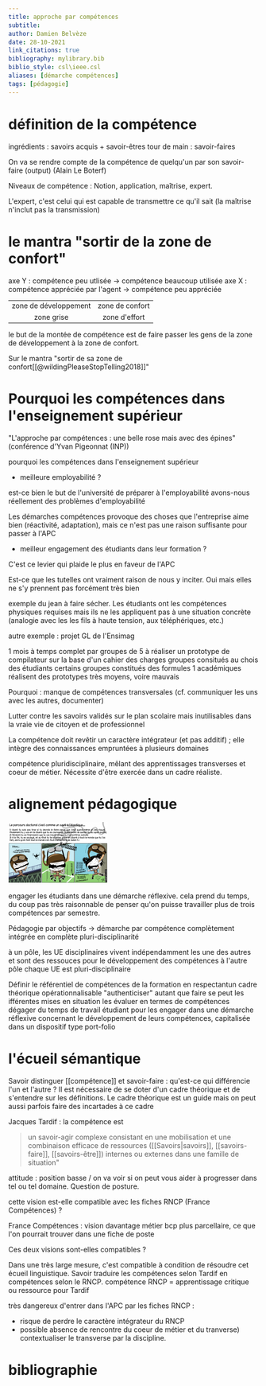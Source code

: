 ```yaml
---
title: approche par compétences
subtitle: 
author: Damien Belvèze
date: 28-10-2021
link_citations: true
bibliography: mylibrary.bib
biblio_style: csl\ieee.csl
aliases: [démarche compétences]
tags: [pédagogie]
---
```



# définition de la compétence

ingrédients : savoirs acquis + savoir-êtres
tour de main : savoir-faires

On va se rendre compte de la compétence de quelqu'un par son savoir-faire (output)
(Alain Le Boterf)


Niveaux de compétence : 
Notion, application, maîtrise, expert.

L'expert, c'est celui qui est capable de transmettre ce qu'il sait (la maîtrise n'inclut pas la transmission)


# le mantra "sortir de la zone de confort"


axe Y : compétence peu utlisée -> compétence beaucoup utilisée
axe X : compétence appréciée par l'agent -> compétence peu appréciée

| | |
|:---:|:---:|
| zone de développement | zone de confort |
| zone grise | zone d'effort |

le but de la montée de compétence est de faire passer les gens de la zone de développement à la zone de confort. 

Sur le mantra "sortir de sa zone de confort[[@wildingPleaseStopTelling2018]]"



# Pourquoi les compétences dans l'enseignement supérieur

"L'approche par compétences : une belle rose mais avec des épines"(conférence d'Yvan Pigeonnat (INP))

pourquoi les compétences dans l'enseignement supérieur 
- meilleure employabilité ? 

est-ce bien le but de l'université de préparer à l'employabilité
avons-nous réellement des problèmes d'employabilité

Les démarches compétences provoque des choses que l'entreprise aime bien (réactivité, adaptation), mais ce n'est pas une raison suffisante pour passer à l'APC

- meilleur engagement des étudiants dans leur formation ? 

C'est ce levier qui plaide le plus en faveur de l'APC

Est-ce que les tutelles ont vraiment raison de nous y inciter. Oui mais elles ne s'y prennent pas forcément très bien

exemple du jean à faire sécher. Les étudiants ont  les compétences physiques requises mais ils ne les appliquent pas à une situation concrète (analogie avec les les fils à haute tension, aux téléphériques, etc.)

autre exemple : projet GL de l'Ensimag

1 mois à temps complet par groupes de 5 à réaliser un prototype de compilateur sur la base d'un cahier des charges
groupes consitués au chois des étudiants
certains groupes constitués des formules 1 académiques réalisent des prototypes très moyens, voire mauvais

Pourquoi : manque de compétences transversales (cf. communiquer les uns avec les autres, documenter)

Lutter contre les savoirs validés sur le plan scolaire mais inutilisables dans la vraie vie de citoyen et de professionnel

La compétence doit revêtir un caractère intégrateur (et pas additif) ; elle intègre des connaissances empruntées à plusieurs domaines

compétence pluridisciplinaire, mêlant des apprentissages transverses et coeur de métier. Nécessite d'être exercée dans un cadre réaliste.

# alignement pédagogique

![alignement pédagogique](images/alignement_pedagogique.png)

engager les étudiants dans une démarche réflexive. cela prend du temps, du coup pas très raisonnable de penser qu'on puisse travailler plus de trois compétences par semestre. 

Pédagogie par objectifs -> démarche par compétence complètement intégrée en complète pluri-disciplinarité

à un pôle, les UE disciplinaires vivent indépendamment les une des autres et sont des ressouces pour le développement des compétences
à l'autre pôle chaque UE est pluri-disciplinaire

Définir le référentiel de compétences de la formation en respectantun cadre théorique opérationnalisable
"authenticiser" autant que faire se peut les ifférentes mises en situation
les évaluer en termes de compétences
dégager du temps de travail étudiant pour les engager dans une démarche réflexive concernant le développement de leurs compétences, capitalisée dans un dispositif type port-folio


# l'écueil sémantique

Savoir distinguer [[compétence]] et savoir-faire : qu'est-ce qui différencie l'un et l'autre ? 
Il est nécessaire de se doter d'un cadre théorique et de s'entendre sur les définitions.
Le cadre théorique est un guide mais on peut aussi parfois faire des incartades à ce cadre

Jacques Tardif : la compétence est 

> un savoir-agir complexe consistant en une mobilisation et une combinaison efficace de ressources ([[Savoirs|savoirs]], [[savoirs-faire]], [[savoirs-être]]) internes ou externes dans une famille de situation"

attitude : position basse / on va voir si on peut vous aider à progresser dans tel ou  tel domaine. Question de posture.

cette vision est-elle compatible avec les fiches RNCP (France Compétences) ?

France Compétences : vision davantage métier bcp plus parcellaire, ce que l'on pourrait trouver dans une fiche de poste

Ces deux visions sont-elles compatibles ? 

Dans une très large mesure, c'est compatible à condition de résoudre cet écueil linguistique. Savoir traduire les compétences selon Tardif en compétences selon le RNCP. 
compétence RNCP = apprentissage critique ou  ressource pour Tardif

très dangereux d'entrer dans l'APC par les fiches RNCP : 
- risque de perdre le caractère intégrateur du RNCP
- possible absence de rencontre du coeur de métier et du tranverse) contextualiser le transverse par la discipline. 



# bibliographie

